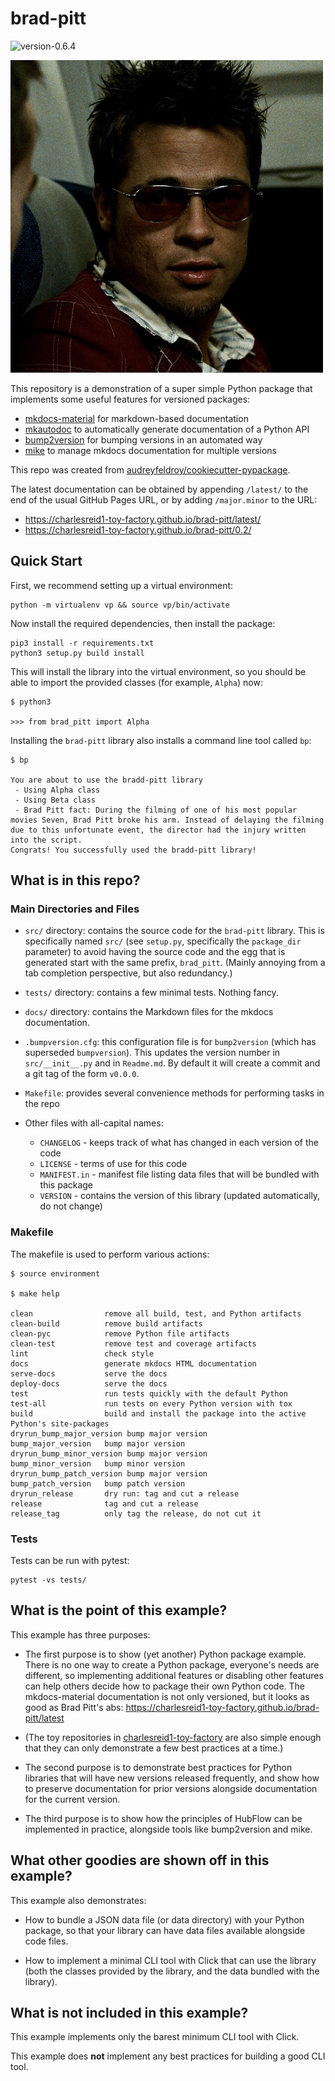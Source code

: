 # brad-pitt

<img alt="version-0.6.4" src="https://img.shields.io/badge/version-0.6.4-orange" />

![Brad Pitt](docs/img/brad.jpg)

This repository is a demonstration of a super simple Python
package that implements some useful features for versioned
packages:

* [mkdocs-material](https://squidfunk.github.io/mkdocs-material/)
  for markdown-based documentation
* [mkautodoc](https://github.com/tomchristie/mkautodoc)
  to automatically generate documentation of a Python API
* [bump2version](https://github.com/c4urself/bump2version/)
  for bumping versions in an automated way
* [mike](https://github.com/jimporter/mike)
  to manage mkdocs documentation for multiple versions

This repo was created from 
[audreyfeldroy/cookiecutter-pypackage](https://github.com/audreyfeldroy/cookiecutter-pypackage).

The latest documentation can be obtained by appending `/latest/` to the end of the usual
GitHub Pages URL, or by adding `/major.minor` to the URL:

* <https://charlesreid1-toy-factory.github.io/brad-pitt/latest/>
* <https://charlesreid1-toy-factory.github.io/brad-pitt/0.2/>


## Quick Start

First, we recommend setting up a virtual environment:

```
python -m virtualenv vp && source vp/bin/activate
```

Now install the required dependencies, then install the package:

```
pip3 install -r requirements.txt
python3 setup.py build install
```

This will install the library into the virtual environment, so you should
be able to import the provided classes (for example, `Alpha`) now:

```
$ python3

>>> from brad_pitt import Alpha
```

Installing the `brad-pitt` library also installs a command line tool
called `bp`:

```
$ bp

You are about to use the bradd-pitt library
 - Using Alpha class
 - Using Beta class
 - Brad Pitt fact: During the filming of one of his most popular movies Seven, Brad Pitt broke his arm. Instead of delaying the filming due to this unfortunate event, the director had the injury written into the script.
Congrats! You successfully used the bradd-pitt library!
```

## What is in this repo?

### Main Directories and Files

* `src/` directory: contains the source code for the `brad-pitt` library.
  This is specifically named `src/` (see `setup.py`, specifically the
  `package_dir` parameter) to avoid having the source code and the
  egg that is generated start with the same prefix, `brad_pitt`.
  (Mainly annoying from a tab completion perspective, but also redundancy.)

* `tests/` directory: contains a few minimal tests. Nothing fancy.

* `docs/` directory: contains the Markdown files for the mkdocs documentation.

* `.bumpversion.cfg`: this configuration file is for `bump2version` (which has
  superseded `bumpversion`). This updates the version number in `src/__init__.py`
  and in `Readme.md`. By default it will create a commit and a git tag of the form
  `v0.0.0`.

* `Makefile`: provides several convenience methods for performing tasks in the repo

* Other files with all-capital names:
    * `CHANGELOG` - keeps track of what has changed in each version of the code
    * `LICENSE` - terms of use for this code
    * `MANIFEST.in` - manifest file listing data files that will be bundled with this package
    * `VERSION` - contains the version of this library (updated automatically, do not change)

### Makefile

The makefile is used to perform various actions:

```
$ source environment

$ make help

clean                remove all build, test, and Python artifacts
clean-build          remove build artifacts
clean-pyc            remove Python file artifacts
clean-test           remove test and coverage artifacts
lint                 check style
docs                 generate mkdocs HTML documentation
serve-docs           serve the docs
deploy-docs          serve the docs
test                 run tests quickly with the default Python
test-all             run tests on every Python version with tox
build                build and install the package into the active Python's site-packages
dryrun_bump_major_version bump major version
bump_major_version   bump major version
dryrun_bump_minor_version bump major version
bump_minor_version   bump minor version
dryrun_bump_patch_version bump major version
bump_patch_version   bump patch version
dryrun_release       dry run: tag and cut a release
release              tag and cut a release
release_tag          only tag the release, do not cut it
```

### Tests

Tests can be run with pytest:

```
pytest -vs tests/
```


## What is the point of this example?

This example has three purposes:

* The first purpose is to show (yet another) Python package example. There is no one
  way to create a Python package, everyone's needs are different, so implementing
  additional features or disabling other features can help others decide how to
  package their own Python code.
  The mkdocs-material documentation is not only versioned, but it looks as good as
  Brad Pitt's abs:
  <https://charlesreid1-toy-factory.github.io/brad-pitt/latest>

* (The toy repositories in [charlesreid1-toy-factory](https://github.com/charlesreid1-toy-factory/)
  are also simple enough that they can only demonstrate a few best practices at a time.)

* The second purpose is to demonstrate best practices for Python libraries that will have
  new versions released frequently, and show how to preserve documentation for prior
  versions alongside documentation for the current version.

* The third purpose is to show how the principles of HubFlow can be implemented in practice,
  alongside tools like bump2version and mike.


## What other goodies are shown off in this example?

This example also demonstrates:

* How to bundle a JSON data file (or data directory) with your Python package, so that
  your library can have data files available alongside code files.

* How to implement a minimal CLI tool with Click that can use the library (both the classes
  provided by the library, and the data bundled with the library).


## What is not included in this example?

This example implements only the barest minimum CLI tool with Click.

This example does **not** implement any best practices for building a good CLI tool.

